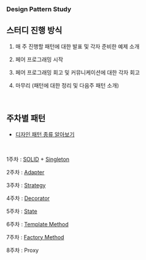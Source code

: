 ### Design Pattern Study

## 스터디 진행 방식
1. 매 주 진행할 패턴에 대한 발표 및 각자 준비한 예제 소개

2. 페어 프로그래밍 시작

3. 페어 프로그래밍 회고 및 커뮤니케이션에 대한 각자 회고

4. 마무리 (패턴에 대한 정리 및 다음주 패턴 소개)

<br>

## 주차별 패턴

* [디자인 패턴 종류 알아보기](https://github.com/minkyuu/study-design/wiki/%EB%94%94%EC%9E%90%EC%9D%B8-%ED%8C%A8%ED%84%B4-%EC%A2%85%EB%A5%98)

<br>

1주차 : [SOLID](https://github.com/minkyuu/study-design/blob/main/SOLID/SOLID.md) + [Singleton](https://github.com/minkyuu/study-design/blob/main/Singleton/Singleton-Pattern.md)

2주차 : [Adapter](https://github.com/minkyuu/study-design/blob/main/Adapter/Adapter-Pattern.md)

3주차 : [Strategy](https://github.com/minkyuu/study-design/blob/main/Strategy/Strategy-Pattern.md)

4주차 : [Decorator](https://github.com/minkyuu/study-design/blob/main/Decorator/Decorator-Pattern.md)

5주차 : [State](https://github.com/minkyuu/study-design/blob/main/State/State-Pattern.md)

6주차 : [Template Method](https://github.com/minkyuu/study-design/blob/main/Template%20Method/Template-Method-Pattern.md)

7주차 : [Factory Method](https://github.com/minkyuu/study-design/blob/main/Factory%20Method/Factory-Method-Pattern.md)

8주차 : Proxy
